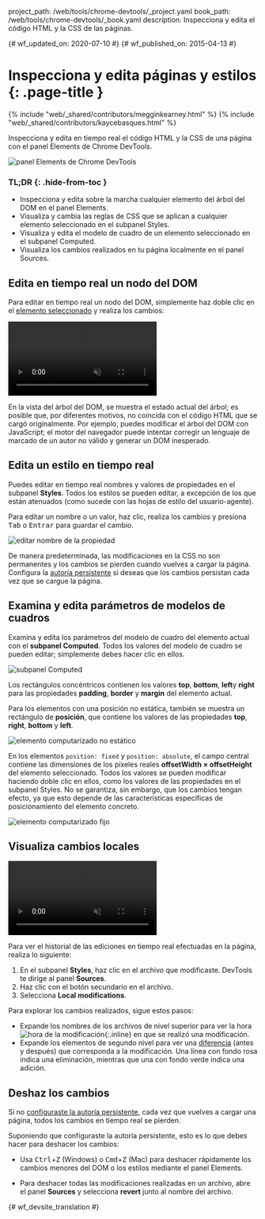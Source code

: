 project_path: /web/tools/chrome-devtools/_project.yaml
book_path: /web/tools/chrome-devtools/_book.yaml
description: Inspecciona y edita el código HTML y la CSS de las páginas.

{# wf_updated_on: 2020-07-10 #}
{# wf_published_on: 2015-04-13 #}

# Inspecciona y edita páginas y estilos {: .page-title }

{% include "web/_shared/contributors/megginkearney.html" %}
{% include "web/_shared/contributors/kaycebasques.html" %}

Inspecciona y edita en tiempo real el código HTML y la CSS de una página con 
el panel Elements de Chrome DevTools.

![panel Elements de Chrome DevTools](imgs/elements-panel.png)


### TL;DR {: .hide-from-toc }
- Inspecciona y edita sobre la marcha cualquier elemento del árbol del DOM en el panel Elements.
- Visualiza y cambia las reglas de CSS que se aplican a cualquier elemento seleccionado en el subpanel Styles.
- Visualiza y edita el modelo de cuadro de un elemento seleccionado en el subpanel Computed.
- Visualiza los cambios realizados en tu página localmente en el panel Sources.


## Edita en tiempo real un nodo del DOM

Para editar en tiempo real un nodo del DOM, simplemente haz doble clic en el 
[elemento seleccionado](#inspect-an-element) y realiza los cambios:

<video src="animations/edit-element-name.mp4" style="max-width:100%;"
       loop muted autoplay controls></video>

En la vista del árbol del DOM, se muestra el estado actual del árbol; es posible que, por diferentes motivos, no coincida con el 
código HTML que se cargó originalmente. Por ejemplo, 
puedes modificar el árbol del DOM con JavaScript; el motor del navegador puede intentar 
corregir un lenguaje de marcado de un autor no válido y generar un DOM inesperado.

## Edita un estilo en tiempo real

Puedes editar en tiempo real nombres y valores de propiedades en el subpanel **Styles**. Todos
los estilos se pueden editar, a excepción de los que están atenuados (como sucede
con las hojas de estilo del usuario-agente).

Para editar un nombre o un valor, haz clic, realiza los cambios y presiona
<kbd class="kbd">Tab</kbd> o <kbd class="kbd">Entrar</kbd> para guardar el cambio.

![editar nombre de la propiedad](imgs/edit-property-name.png)

De manera predeterminada, las modificaciones en la CSS no son permanentes y los cambios se pierden 
cuando vuelves a cargar la página. Configura la [autoría 
persistente](/web/tools/setup/setup-workflow) si deseas que los cambios persistan cada vez que 
se cargue la página. 

## Examina y edita parámetros de modelos de cuadros

Examina y edita los parámetros del modelo de cuadro del elemento actual con el 
**subpanel Computed**. Todos los valores del modelo de cuadro se pueden editar; simplemente debes hacer clic 
en ellos.

![subpanel Computed](imgs/computed-pane.png)

Los rectángulos concéntricos contienen los valores **top**, **bottom**, **left**y **right**
para las propiedades **padding**, **border** y **margin**
del elemento actual. 

Para los elementos con una posición no estática, también se muestra un rectángulo de **posición**, 
que contiene los valores de las propiedades **top**, 
**right**, **bottom** y **left**.

![elemento computarizado no estático](imgs/computed-non-static.png)

En los elementos `position: fixed` y `position: absolute`, el campo 
central contiene las dimensiones de los píxeles reales **offsetWidth × offsetHeight** 
del elemento seleccionado. Todos los valores se pueden modificar haciendo doble clic en 
ellos, como los valores de las propiedades en el subpanel Styles. No se garantiza, sin embargo, que los 
cambios tengan efecto, ya que esto depende de las características específicas 
de posicionamiento del elemento concreto.

![elemento computarizado fijo](imgs/computed-fixed.png)

## Visualiza cambios locales

<video src="animations/revisions.mp4" style="max-width:100%;"
       autoplay loop muted controls></video>

Para ver el historial de las ediciones en tiempo real efectuadas en la página, realiza lo siguiente:

1. En el subpanel **Styles**, haz clic en el archivo que modificaste. DevTools
   te dirige al panel **Sources**.
1. Haz clic con el botón secundario en el archivo.
1. Selecciona **Local modifications**.

Para explorar los cambios realizados, sigue estos pasos:

* Expande los nombres de los archivos de nivel superior para ver la hora 
  ![hora de la modificación](imgs/image_25.png){:.inline} 
  en que se realizó una modificación.
* Expande los elementos de segundo nivel para ver una 
  [diferencia](https://en.wikipedia.org/wiki/Diff) (antes y después) 
  que corresponda a la modificación. Una línea con fondo rosa indica 
  una eliminación, mientras que una con fondo verde indica una adición.

## Deshaz los cambios

Si no [configuraste la autoría persistente](/web/tools/setup/setup-workflow), 
cada vez que vuelves a cargar una página, todos los cambios en tiempo real se pierden.

Suponiendo que configuraste la autoría persistente, esto es lo que debes hacer para deshacer los cambios:

* Usa <kbd class="kbd">Ctrl</kbd>+<kbd class="kbd">Z</kbd> (Windows) o 
  <kbd class="kbd">Cmd</kbd>+<kbd class="kbd">Z</kbd> (Mac) para deshacer 
  rápidamente los cambios menores del DOM o los estilos mediante el panel Elements.

* Para deshacer todas las modificaciones realizadas en un archivo, abre el panel **Sources** 
  y selecciona **revert** junto al nombre del archivo.

[inspect]: /web/tools/chrome-devtools/debug/command-line/command-line-reference#inspect


{# wf_devsite_translation #}
